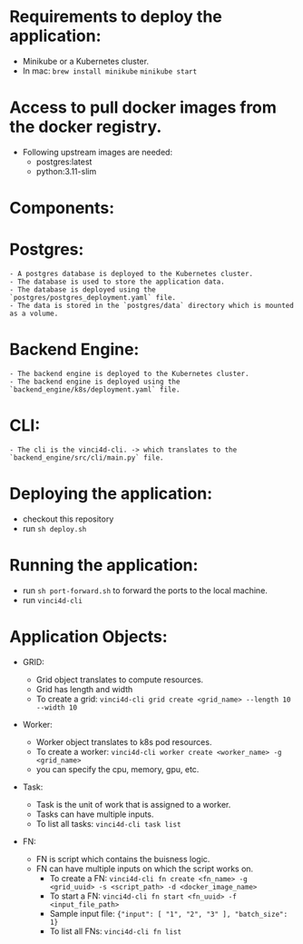 # Requirements to deploy the application:

 - Minikube or a Kubernetes cluster.
 - In mac:
    `brew install minikube`
    `minikube start`

# Access to pull docker images from the docker registry.
  - Following upstream images are needed:
    - postgres:latest
    - python:3.11-slim

# Components:

# Postgres:
    - A postgres database is deployed to the Kubernetes cluster.
    - The database is used to store the application data.
    - The database is deployed using the `postgres/postgres_deployment.yaml` file.
    - The data is stored in the `postgres/data` directory which is mounted as a volume.

# Backend Engine:
    - The backend engine is deployed to the Kubernetes cluster.
    - The backend engine is deployed using the `backend_engine/k8s/deployment.yaml` file.

# CLI:
    - The cli is the vinci4d-cli. -> which translates to the `backend_engine/src/cli/main.py` file.

# Deploying the application:

  - checkout this repository
  - run `sh deploy.sh`

# Running the application:

  - run `sh port-forward.sh` to forward the ports to the local machine.
  - run `vinci4d-cli`

# Application Objects:

  - GRID:
      - Grid object translates to compute resources.
      - Grid has length and width
      - To create a grid: `vinci4d-cli grid create <grid_name> --length 10 --width 10`

  - Worker:
      - Worker object translates to k8s pod resources.
      - To create a worker: `vinci4d-cli worker create <worker_name> -g <grid_name>`
      - you can specify the cpu, memory, gpu, etc.

  - Task:
      - Task is the unit of work that is assigned to a worker.
      - Tasks can have multiple inputs.
      - To list all tasks: `vinci4d-cli task list`

  - FN:
      - FN is script which contains the buisness logic.
      - FN can have multiple inputs on which the script works on.
        - To create a FN: `vinci4d-cli fn create <fn_name> -g <grid_uuid> -s <script_path> -d <docker_image_name>`
        - To start a FN: `vinci4d-cli fn start <fn_uuid> -f <input_file_path>`
        - Sample input file: `{"input": [ "1", "2", "3" ], "batch_size": 1}`
        - To list all FNs: `vinci4d-cli fn list`